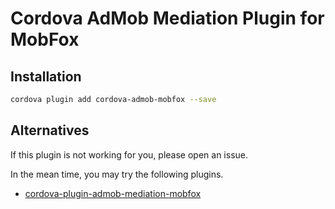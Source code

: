 # Cordova AdMob Mediation Plugin for MobFox

## Installation

```sh
cordova plugin add cordova-admob-mobfox --save
```

## Alternatives

If this plugin is not working for you, please open an issue.

In the mean time, you may try the following plugins.

* [cordova-plugin-admob-mediation-mobfox](https://github.com/geekyguy18/cordova-plugin-admob-mediation-mobfox)
